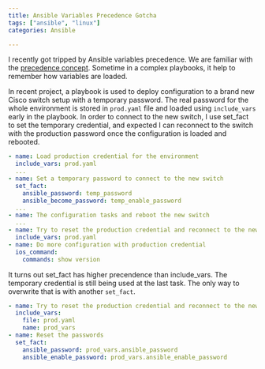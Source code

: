 ```yaml
---
title: Ansible Variables Precedence Gotcha
tags: ["ansible", "linux"]
categories: Ansible

---
```


I recently got tripped by Ansible variables precedence.  We are familiar with the [precedence concept](https://docs.ansible.com/ansible/latest/user_guide/playbooks_variables.html#:~:text=Ansible%20does%20apply%20variable%20precedence,in%20role%2Fdefaults%2Fmain.). Sometime in a complex playbooks, it help to remember how variables are loaded.

In recent project, a playbook is used to deploy configuration to a brand new Cisco switch setup with a temporary password.  The real password for the whole environment is stored in `prod.yaml` file and loaded using `include_vars` early in the playbook.  In order to connect to the new switch, I use set_fact to set the temporary credential, and expected I can reconnect to the switch with the production password once the configuration is loaded and rebooted.

```yaml
- name: Load production credential for the environment
  include_vars: prod.yaml
  ...
- name: Set a temporary password to connect to the new switch
  set_fact:
    ansible_password: temp_password
    ansible_become_password: temp_enable_password
  ...
- name: The configuration tasks and reboot the new switch
  ...
- name: Try to reset the production credential and reconnect to the new switch
  include_vars: prod.yaml
- name: Do more configuration with production credential
  ios_command:
    commands: show version
```

It turns out set_fact has higher precendence than include_vars.  The temporary credential is still being used at the last task.  The only way to overwrite that is with another `set_fact`.

```yaml
- name: Try to reset the production credential and reconnect to the new switch
  include_vars:
    file: prod.yaml
    name: prod_vars
- name: Reset the passwords
  set_fact:
    ansible_password: prod_vars.ansible_password
    ansible_enable_password: prod_vars.ansible_enable_password
```